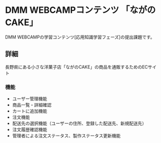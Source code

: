 # DMM WEBCAMPコンテンツ 「ながのCAKE」

DMM WEBCAMPの学習コンテンツ[応用知識学習フェーズ]の提出課題です。

## 詳細

長野県にある小さな洋菓子店「ながのCAKE」の商品を通販するためのECサイト

### 機能

- ユーザー管理機能
- 商品一覧・詳細確認
- カートに追加機能
- 注文機能
- 配送先の選択機能（ユーザーの住所、登録した配送先、新規配送先）
- 注文履歴確認機能
- 管理者による注文ステータス、製作ステータス更新機能